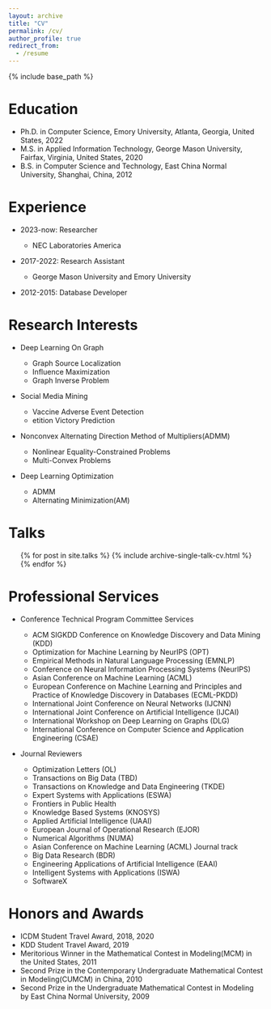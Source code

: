 ```yaml
---
layout: archive
title: "CV"
permalink: /cv/
author_profile: true
redirect_from:
  - /resume
---
```


{% include base_path %}

Education
======
* Ph.D. in Computer Science, Emory University, Atlanta, Georgia, United States, 2022
* M.S. in Applied Information Technology, George Mason University, Fairfax, Virginia, United States, 2020
* B.S. in Computer Science and Technology, East China Normal University, Shanghai, China, 2012

Experience
======
* 2023-now: Researcher
  * NEC Laboratories America

* 2017-2022: Research Assistant
  * George Mason University and Emory University

* 2012-2015: Database Developer


Research Interests
======
* Deep Learning On Graph
  * Graph Source Localization
  * Influence Maximization
  * Graph Inverse Problem

* Social Media Mining
  * Vaccine Adverse Event Detection
  * etition Victory Prediction

* Nonconvex Alternating Direction Method of Multipliers(ADMM)
  * Nonlinear Equality-Constrained Problems
  * Multi-Convex Problems

* Deep Learning Optimization
  * ADMM
  * Alternating Minimization(AM)


Talks
======
  <ul>{% for post in site.talks %}
    {% include archive-single-talk-cv.html %}
  {% endfor %}</ul>



Professional Services
======
* Conference Technical Program Committee Services
  * ACM SIGKDD Conference on Knowledge Discovery and Data Mining (KDD)
  * Optimization for Machine Learning by NeurIPS (OPT)
  * Empirical Methods in Natural Language Processing (EMNLP)
  * Conference on Neural Information Processing Systems (NeurIPS)
  * Asian Conference on Machine Learning (ACML)
  * European Conference on Machine Learning and Principles and Practice of Knowledge Discovery in Databases (ECML-PKDD)
  * International Joint Conference on Neural Networks (IJCNN)
  * International Joint Conference on Artificial Intelligence (IJCAI)
  * International Workshop on Deep Learning on Graphs (DLG)
  * International Conference on Computer Science and Application Engineering (CSAE)

* Journal Reviewers
  * Optimization Letters (OL)
  * Transactions on Big Data (TBD)
  * Transactions on Knowledge and Data Engineering (TKDE)
  * Expert Systems with Applications (ESWA)
  * Frontiers in  Public Health
  * Knowledge Based Systems (KNOSYS)
  * Applied Artificial Intelligence (UAAI)
  * European Journal of Operational Research (EJOR)
  * Numerical Algorithms (NUMA)
  * Asian Conference on Machine Learning (ACML) Journal track
  * Big Data Research (BDR)
  * Engineering Applications of Artificial Intelligence (EAAI)
  * Intelligent Systems with Applications (ISWA)
  * SoftwareX

Honors and Awards
======
* ICDM Student Travel Award, 2018, 2020
* KDD Student Travel Award, 2019
* Meritorious Winner in the Mathematical Contest in Modeling(MCM) in the United States, 2011
* Second Prize in the Contemporary Undergraduate Mathematical Contest in Modeling(CUMCM) in China, 2010
* Second Prize in the Undergraduate Mathematical Contest in Modeling by East China Normal University, 2009
